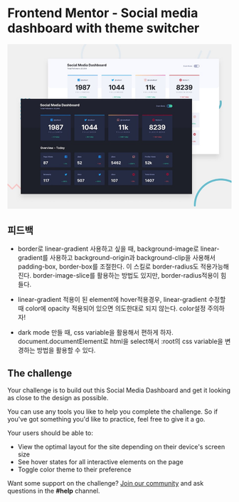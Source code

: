 # Frontend Mentor - Social media dashboard with theme switcher

![Design preview for the Social media dashboard with theme switcher coding challenge](./design/desktop-preview.jpg)

## 피드백

- border로 linear-gradient 사용하고 싶을 때,
  background-image로 linear-gradient를 사용하고
  background-origin과 background-clip을 사용해서
  padding-box, border-box를 조절한다.
  이 스킬로 border-radius도 적용가능해진다.
  border-image-slice를 활용하는 방법도 있지만,
  border-radius적용이 힘들다.

- linear-gradient 적용이 된 element에 hover적용경우, linear-gradient 수정할 때 color에 opacity 적용되어 있으면 의도한대로 되지 않는다. color설정 주의하자!

- dark mode 만들 때, css variable을 활용해서 편하게 하자.
  document.documentElement로 html을 select해서 :root의 css variable을 변경하는 방법을 활용할 수 있다.

## The challenge

Your challenge is to build out this Social Media Dashboard and get it looking as close to the design as possible.

You can use any tools you like to help you complete the challenge. So if you've got something you'd like to practice, feel free to give it a go.

Your users should be able to:

- View the optimal layout for the site depending on their device's screen size
- See hover states for all interactive elements on the page
- Toggle color theme to their preference

Want some support on the challenge? [Join our community](https://www.frontendmentor.io/community) and ask questions in the **#help** channel.
